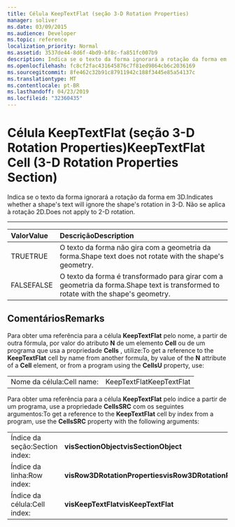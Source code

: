 ```yaml
---
title: Célula KeepTextFlat (seção 3-D Rotation Properties)
manager: soliver
ms.date: 03/09/2015
ms.audience: Developer
ms.topic: reference
localization_priority: Normal
ms.assetid: 3537de44-8d6f-4bd9-bf8c-fa851fc007b9
description: Indica se o texto da forma ignorará a rotação da forma em 3D. Não se aplica à rotação 2D.
ms.openlocfilehash: fc8cf2fac431645876c7f81ed9864cb6c2036169
ms.sourcegitcommit: 8fe462c32b91c87911942c188f3445e85a54137c
ms.translationtype: MT
ms.contentlocale: pt-BR
ms.lasthandoff: 04/23/2019
ms.locfileid: "32360435"
---
```

# <a name="keeptextflat-cell-3-d-rotation-properties-section"></a><span data-ttu-id="4f6a6-104">Célula KeepTextFlat (seção 3-D Rotation Properties)</span><span class="sxs-lookup"><span data-stu-id="4f6a6-104">KeepTextFlat Cell (3-D Rotation Properties Section)</span></span>

<span data-ttu-id="4f6a6-105">Indica se o texto da forma ignorará a rotação da forma em 3D.</span><span class="sxs-lookup"><span data-stu-id="4f6a6-105">Indicates whether a shape's text will ignore the shape's rotation in 3-D.</span></span> <span data-ttu-id="4f6a6-106">Não se aplica à rotação 2D.</span><span class="sxs-lookup"><span data-stu-id="4f6a6-106">Does not apply to 2-D rotation.</span></span> 
  
****

|<span data-ttu-id="4f6a6-107">**Valor**</span><span class="sxs-lookup"><span data-stu-id="4f6a6-107">**Value**</span></span>|<span data-ttu-id="4f6a6-108">**Descrição**</span><span class="sxs-lookup"><span data-stu-id="4f6a6-108">**Description**</span></span>|
|:-----|:-----|
|<span data-ttu-id="4f6a6-109">TRUE</span><span class="sxs-lookup"><span data-stu-id="4f6a6-109">TRUE</span></span>  <br/> |<span data-ttu-id="4f6a6-110">O texto da forma não gira com a geometria da forma.</span><span class="sxs-lookup"><span data-stu-id="4f6a6-110">Shape text does not rotate with the shape's geometry.</span></span>  <br/> |
|<span data-ttu-id="4f6a6-111">FALSE</span><span class="sxs-lookup"><span data-stu-id="4f6a6-111">FALSE</span></span>  <br/> |<span data-ttu-id="4f6a6-112">O texto da forma é transformado para girar com a geometria da forma.</span><span class="sxs-lookup"><span data-stu-id="4f6a6-112">Shape text is transformed to rotate with the shape's geometry.</span></span>  <br/> |
   
## <a name="remarks"></a><span data-ttu-id="4f6a6-113">Comentários</span><span class="sxs-lookup"><span data-stu-id="4f6a6-113">Remarks</span></span>

<span data-ttu-id="4f6a6-114">Para obter uma referência para a célula **KeepTextFlat** pelo nome, a partir de outra fórmula, por valor do atributo **N** de um elemento **Cell** ou de um programa que usa a propriedade **Cells** , utilize:</span><span class="sxs-lookup"><span data-stu-id="4f6a6-114">To get a reference to the **KeepTextFlat** cell by name from another formula, by value of the **N** attribute of a **Cell** element, or from a program using the **CellsU** property, use:</span></span> 
  
|||
|:-----|:-----|
|<span data-ttu-id="4f6a6-115">Nome da célula:</span><span class="sxs-lookup"><span data-stu-id="4f6a6-115">Cell name:</span></span>  <br/> |<span data-ttu-id="4f6a6-116">KeepTextFlat</span><span class="sxs-lookup"><span data-stu-id="4f6a6-116">KeepTextFlat</span></span>  <br/> |
   
<span data-ttu-id="4f6a6-117">Para obter uma referência para a célula **KeepTextFlat** pelo índice a partir de um programa, use a propriedade **CellsSRC** com os seguintes argumentos:</span><span class="sxs-lookup"><span data-stu-id="4f6a6-117">To get a reference to the **KeepTextFlat** cell by index from a program, use the **CellsSRC** property with the following arguments:</span></span> 
  
|||
|:-----|:-----|
|<span data-ttu-id="4f6a6-118">Índice da seção:</span><span class="sxs-lookup"><span data-stu-id="4f6a6-118">Section index:</span></span>  <br/> |<span data-ttu-id="4f6a6-119">**visSectionObject**</span><span class="sxs-lookup"><span data-stu-id="4f6a6-119">**visSectionObject**</span></span> <br/> |
|<span data-ttu-id="4f6a6-120">Índice da linha:</span><span class="sxs-lookup"><span data-stu-id="4f6a6-120">Row index:</span></span>  <br/> |<span data-ttu-id="4f6a6-121">**visRow3DRotationProperties**</span><span class="sxs-lookup"><span data-stu-id="4f6a6-121">**visRow3DRotationProperties**</span></span> <br/> |
|<span data-ttu-id="4f6a6-122">Índice da célula:</span><span class="sxs-lookup"><span data-stu-id="4f6a6-122">Cell index:</span></span>  <br/> |<span data-ttu-id="4f6a6-123">**visKeepTextFlat**</span><span class="sxs-lookup"><span data-stu-id="4f6a6-123">**visKeepTextFlat**</span></span> <br/> |
   

